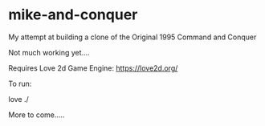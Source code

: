# mike-and-conquer

My attempt at building a clone of the Original 1995 Command and Conquer


Not much working yet....

Requires Love 2d Game Engine: https://love2d.org/

To run:

love ./


More to come.....
